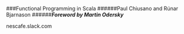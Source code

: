 ###Functional Programming in Scala
######Paul Chiusano and Rúnar Bjarnason
######***Foreword by Martin Odersky***

nescafe.slack.com


